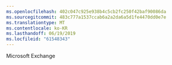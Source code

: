 ```yaml
---
ms.openlocfilehash: 402c047c925e938b4c5cb2fc250f42baf90086da
ms.sourcegitcommit: 483c777a1537ccab6a2a2da6a5d1fe4470dd0e7e
ms.translationtype: MT
ms.contentlocale: ko-KR
ms.lasthandoff: 06/19/2019
ms.locfileid: "61548343"
---
```

Microsoft Exchange